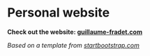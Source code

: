 # Personal website

**Check out the website: [guillaume-fradet.com](https://guillaume-fradet.com/)**

*Based on a template from [startbootstrap.com](https://startbootstrap.com/)*
